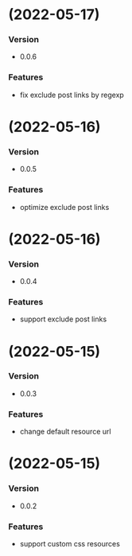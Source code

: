 # (2022-05-17)

### Version

- 0.0.6

### Features

- fix exclude post links by regexp

# (2022-05-16)

### Version

- 0.0.5

### Features

- optimize exclude post links

# (2022-05-16)

### Version

- 0.0.4

### Features

- support exclude post links

# (2022-05-15)

### Version

- 0.0.3

### Features

- change default resource url

# (2022-05-15)

### Version

- 0.0.2

### Features

- support custom css resources